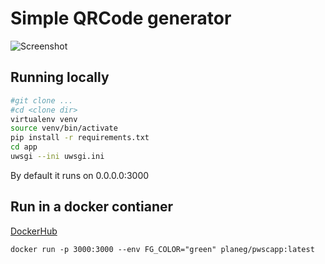 # Simple QRCode generator

![Screenshot](https://user-images.githubusercontent.com/20520161/145714467-053724a8-14f4-4202-a133-72285f07ae6f.png)

## Running locally

```bash
#git clone ...
#cd <clone dir>
virtualenv venv
source venv/bin/activate
pip install -r requirements.txt
cd app
uwsgi --ini uwsgi.ini
```

By default it runs on 0.0.0.0:3000

## Run in a docker contianer

[DockerHub](https://hub.docker.com/repository/docker/planeg/pwscapp)

```
docker run -p 3000:3000 --env FG_COLOR="green" planeg/pwscapp:latest
```
